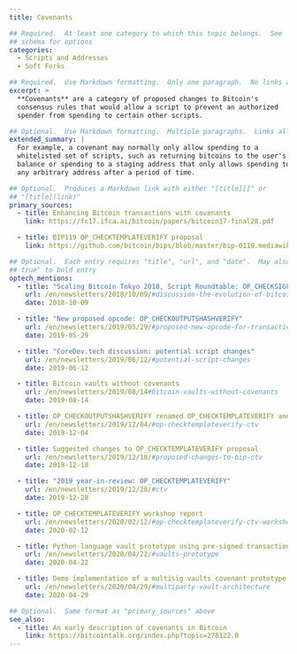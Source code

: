 ```yaml
---
title: Covenants

## Required.  At least one category to which this topic belongs.  See
## schema for options
categories:
  - Scripts and Addresses
  - Soft Forks

## Required.  Use Markdown formatting.  Only one paragraph.  No links allowed.
excerpt: >
  **Covenants** are a category of proposed changes to Bitcoin's
  consensus rules that would allow a script to prevent an authorized
  spender from spending to certain other scripts.

## Optional.  Use Markdown formatting.  Multiple paragraphs.  Links allowed.
extended_summary: |
  For example, a covenant may normally only allow spending to a
  whitelisted set of scripts, such as returning bitcoins to the user's own
  balance or spending to a staging address that only allows spending to
  any arbitrary address after a period of time.

## Optional.  Produces a Markdown link with either "[title][]" or
## "[title](link)"
primary_sources:
  - title: Enhancing Bitcoin transactions with covenants
    link: https://fc17.ifca.ai/bitcoin/papers/bitcoin17-final28.pdf

  - title: BIP119 OP_CHECKTEMPLATEVERIFY proposal
    link: https://github.com/bitcoin/bips/blob/master/bip-0119.mediawiki

## Optional.  Each entry requires "title", "url", and "date".  May also use "feature:
## true" to bold entry
optech_mentions:
  - title: "Scaling Bitcoin Tokyo 2018, Script Roundtable: OP_CHECKSIGFROMSTACK"
    url: /en/newsletters/2018/10/09/#discussion-the-evolution-of-bitcoin-script
    date: 2018-10-09

  - title: "New proposed opcode: OP_CHECKOUTPUTSHASHVERIFY"
    url: /en/newsletters/2019/05/29/#proposed-new-opcode-for-transaction-output-commitments
    date: 2019-05-29

  - title: "CoreDev.tech discussion: potential script changes"
    url: /en/newsletters/2019/06/12/#potential-script-changes
    date: 2019-06-12

  - title: Bitcoin vaults without covenants
    url: /en/newsletters/2019/08/14#bitcoin-vaults-without-covenants
    date: 2019-08-14

  - title: OP_CHECKOUTPUTSHASHVERIFY renamed OP_CHECKTEMPLATEVERIFY and updated
    url: /en/newsletters/2019/12/04/#op-checktemplateverify-ctv
    date: 2019-12-04

  - title: Suggested changes to OP_CHECKTEMPLATEVERIFY proposal
    url: /en/newsletters/2019/12/18/#proposed-changes-to-bip-ctv
    date: 2019-12-18

  - title: "2019 year-in-review: OP_CHECKTEMPLATEVERIFY"
    url: /en/newsletters/2019/12/28/#ctv
    date: 2019-12-28

  - title: OP_CHECKTEMPLATEVERIFY workshop report
    url: /en/newsletters/2020/02/12/#op-checktemplateverify-ctv-workshop
    date: 2020-02-12

  - title: Python-language vault prototype using pre-signed transactions
    url: /en/newsletters/2020/04/22/#vaults-prototype
    date: 2020-04-22

  - title: Demo implementation of a multisig vaults covenant prototype
    url: /en/newsletters/2020/04/29/#multiparty-vault-architecture
    date: 2020-04-29

## Optional.  Same format as "primary_sources" above
see_also:
  - title: An early description of covenants in Bitcoin
    link: https://bitcointalk.org/index.php?topic=278122.0
---
```

